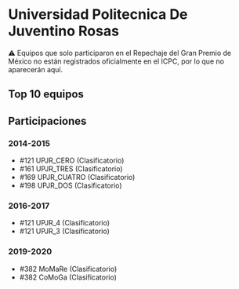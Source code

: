 # Universidad Politecnica De Juventino Rosas

:warning: Equipos que solo participaron en el Repechaje del Gran Premio de México no están registrados oficialmente en el ICPC, por lo que no aparecerán aquí.

## Top 10 equipos


## Participaciones

### 2014-2015

- #121 UPJR_CERO (Clasificatorio)
- #161 UPJR_TRES (Clasificatorio)
- #169 UPJR_CUATRO (Clasificatorio)
- #198 UPJR_DOS (Clasificatorio)

### 2016-2017

- #121 UPJR_4 (Clasificatorio)
- #121 UPJR_3 (Clasificatorio)

### 2019-2020

- #382 MoMaRe (Clasificatorio)
- #382 CoMoGa (Clasificatorio)



